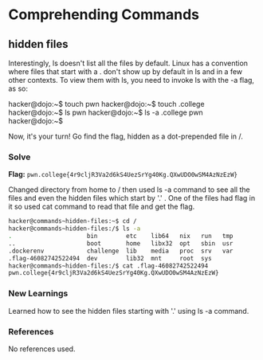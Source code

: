 # Comprehending Commands

## hidden files
Interestingly, ls doesn't list all the files by default. Linux has a convention where files that start with a . don't show up by default in ls and in a few other contexts. To view them with ls, you need to invoke ls with the -a flag, as so:

hacker@dojo:~$ touch pwn
hacker@dojo:~$ touch .college
hacker@dojo:~$ ls
pwn
hacker@dojo:~$ ls -a
.college	pwn
hacker@dojo:~$

Now, it's your turn! Go find the flag, hidden as a dot-prepended file in /.

### Solve
**Flag:** `pwn.college{4r9cljR3Va2d6kS4UezSrYg40Kg.QXwUDO0wSM4AzNzEzW}`

Changed directory from home to / then used ls -a command to see all the files and even the hidden files which start by '.' . One of the files had flag in it so used cat command to read that file and get the flag.

```bash
hacker@commands~hidden-files:~$ cd /
hacker@commands~hidden-files:/$ ls -a
.                     bin        etc    lib64   nix   run   tmp
..                    boot       home   libx32  opt   sbin  usr
.dockerenv            challenge  lib    media   proc  srv   var
.flag-46082742522494  dev        lib32  mnt     root  sys
hacker@commands~hidden-files:/$ cat .flag-46082742522494
pwn.college{4r9cljR3Va2d6kS4UezSrYg40Kg.QXwUDO0wSM4AzNzEzW}
```

### New Learnings
Learned how to see the hidden files starting with '.' using ls -a command.

### References 
No references used.

